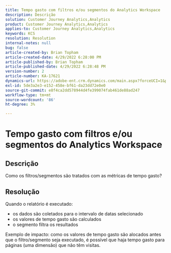 ```yaml
---
title: Tempo gasto com filtros e/ou segmentos do Analytics Workspace
description: Descrição
solution: Customer Journey Analytics,Analytics
product: Customer Journey Analytics,Analytics
applies-to: Customer Journey Analytics,Analytics
keywords: KCS
resolution: Resolution
internal-notes: null
bug: false
article-created-by: Brian Topham
article-created-date: 4/29/2022 6:28:00 PM
article-published-by: Brian Topham
article-published-date: 4/29/2022 6:28:48 PM
version-number: 2
article-number: KA-17621
dynamics-url: https://adobe-ent.crm.dynamics.com/main.aspx?forceUCI=1&pagetype=entityrecord&etn=knowledgearticle&id=6bd99d18-eac7-ec11-a7b6-0022480a10ee
exl-id: 5de3a2e3-e152-458e-bf61-da23dd72e0e0
source-git-commit: e8f4ca2dd578944d4fe399074fab461de88ad247
workflow-type: tm+mt
source-wordcount: '86'
ht-degree: 3%

---
```


# Tempo gasto com filtros e/ou segmentos do Analytics Workspace

## Descrição

Como os filtros/segmentos são tratados com as métricas de tempo gasto?

## Resolução


Quando o relatório é executado:

- os dados são coletados para o intervalo de datas selecionado
- os valores de tempo gasto são calculados
- o segmento filtra os resultados


Exemplo de impacto: como os valores de tempo gasto são alocados antes que o filtro/segmento seja executado, é possível que haja tempo gasto para páginas (uma dimensão) que não têm visitas.

